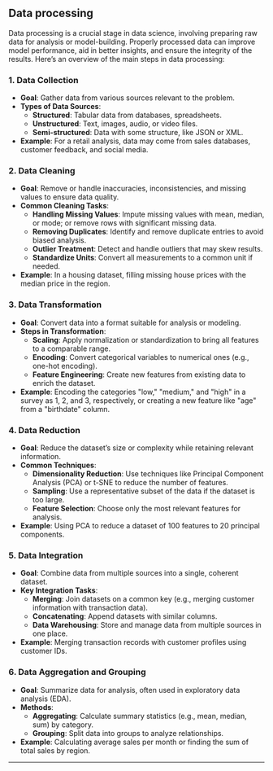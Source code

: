 ## Data processing

Data processing is a crucial stage in data science, involving preparing raw data for analysis or model-building. Properly processed data can improve model performance, aid in better insights, and ensure the integrity of the results. Here’s an overview of the main steps in data processing:

### 1. **Data Collection**
   - **Goal**: Gather data from various sources relevant to the problem.
   - **Types of Data Sources**:
      - **Structured**: Tabular data from databases, spreadsheets.
      - **Unstructured**: Text, images, audio, or video files.
      - **Semi-structured**: Data with some structure, like JSON or XML.
   - **Example**: For a retail analysis, data may come from sales databases, customer feedback, and social media.

### 2. **Data Cleaning**
   - **Goal**: Remove or handle inaccuracies, inconsistencies, and missing values to ensure data quality.
   - **Common Cleaning Tasks**:
      - **Handling Missing Values**: Impute missing values with mean, median, or mode; or remove rows with significant missing data.
      - **Removing Duplicates**: Identify and remove duplicate entries to avoid biased analysis.
      - **Outlier Treatment**: Detect and handle outliers that may skew results.
      - **Standardize Units**: Convert all measurements to a common unit if needed.
   - **Example**: In a housing dataset, filling missing house prices with the median price in the region.

### 3. **Data Transformation**
   - **Goal**: Convert data into a format suitable for analysis or modeling.
   - **Steps in Transformation**:
      - **Scaling**: Apply normalization or standardization to bring all features to a comparable range.
      - **Encoding**: Convert categorical variables to numerical ones (e.g., one-hot encoding).
      - **Feature Engineering**: Create new features from existing data to enrich the dataset.
   - **Example**: Encoding the categories "low," "medium," and "high" in a survey as 1, 2, and 3, respectively, or creating a new feature like "age" from a "birthdate" column.

### 4. **Data Reduction**
   - **Goal**: Reduce the dataset’s size or complexity while retaining relevant information.
   - **Common Techniques**:
      - **Dimensionality Reduction**: Use techniques like Principal Component Analysis (PCA) or t-SNE to reduce the number of features.
      - **Sampling**: Use a representative subset of the data if the dataset is too large.
      - **Feature Selection**: Choose only the most relevant features for analysis.
   - **Example**: Using PCA to reduce a dataset of 100 features to 20 principal components.

### 5. **Data Integration**
   - **Goal**: Combine data from multiple sources into a single, coherent dataset.
   - **Key Integration Tasks**:
      - **Merging**: Join datasets on a common key (e.g., merging customer information with transaction data).
      - **Concatenating**: Append datasets with similar columns.
      - **Data Warehousing**: Store and manage data from multiple sources in one place.
   - **Example**: Merging transaction records with customer profiles using customer IDs.

### 6. **Data Aggregation and Grouping**
   - **Goal**: Summarize data for analysis, often used in exploratory data analysis (EDA).
   - **Methods**:
      - **Aggregating**: Calculate summary statistics (e.g., mean, median, sum) by category.
      - **Grouping**: Split data into groups to analyze relationships.
   - **Example**: Calculating average sales per month or finding the sum of total sales by region.



---

